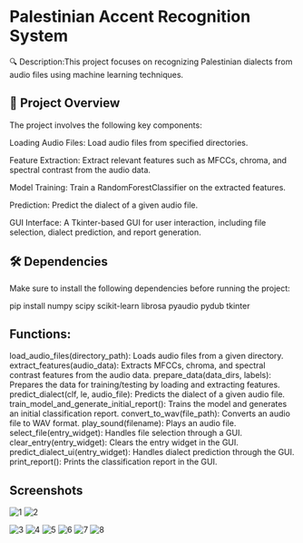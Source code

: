
# Palestinian Accent Recognition System

🔍 Description:This project focuses on recognizing Palestinian dialects from audio files using machine learning techniques.
## 🎯 Project Overview
The project involves the following key components:

Loading Audio Files: Load audio files from specified directories.

Feature Extraction: Extract relevant features such as MFCCs, chroma, and spectral contrast from the audio data.

Model Training: Train a RandomForestClassifier on the extracted features.

Prediction: Predict the dialect of a given audio file.

GUI Interface: A Tkinter-based GUI for user interaction, including file selection, dialect prediction, and report generation.
## 🛠️ Dependencies
Make sure to install the following dependencies before running the project:

pip install numpy scipy scikit-learn librosa pyaudio pydub tkinter

## Functions:

load_audio_files(directory_path): Loads audio files from a given directory.
extract_features(audio_data): Extracts MFCCs, chroma, and spectral contrast features from the audio data.
prepare_data(data_dirs, labels): Prepares the data for training/testing by loading and extracting features.
predict_dialect(clf, le, audio_file): Predicts the dialect of a given audio file.
train_model_and_generate_initial_report(): Trains the model and generates an initial classification report.
convert_to_wav(file_path): Converts an audio file to WAV format.
play_sound(filename): Plays an audio file.
select_file(entry_widget): Handles file selection through a GUI.
clear_entry(entry_widget): Clears the entry widget in the GUI.
predict_dialect_ui(entry_widget): Handles dialect prediction through the GUI.
print_report(): Prints the classification report in the GUI.
## Screenshots

![1](https://github.com/Rivanjaradat/Palestinian_Accent_Recognition_System/assets/103911286/6850dec0-9629-4d13-a2f9-9effc318ef0e)
![2](https://github.com/Rivanjaradat/Palestinian_Accent_Recognition_System/assets/103911286/d759232e-6850-442a-97df-495f84dbaab5)

![3](https://github.com/Rivanjaradat/Palestinian_Accent_Recognition_System/assets/103911286/524567ee-44ac-4a7e-a00a-d61e1bce34dd)
![4](https://github.com/Rivanjaradat/Palestinian_Accent_Recognition_System/assets/103911286/6267db5e-ed52-4177-8398-86c392fd1359)
![5](https://github.com/Rivanjaradat/Palestinian_Accent_Recognition_System/assets/103911286/67e381dc-913b-45d5-b391-ae9a1ab6a41e)
![6](https://github.com/Rivanjaradat/Palestinian_Accent_Recognition_System/assets/103911286/d95a6ff7-7164-4d22-9448-119c47a7bf6c)
![7](https://github.com/Rivanjaradat/Palestinian_Accent_Recognition_System/assets/103911286/10085c75-fa95-4a3c-b726-eac3d4f35694)
![8](https://github.com/Rivanjaradat/Palestinian_Accent_Recognition_System/assets/103911286/90878e3a-8a68-4f8b-8835-1523007da9ee)



